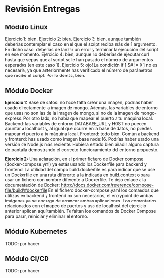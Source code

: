 # Revisión Entregas

## Módulo Linux

Ejercicio 1: bien.
Ejercicio 2: bien.
Ejercicio 3: bien, aunque también deberías contemplar el caso en el que el script reciba más de 1 argumento. En dicho caso, deberías de lanzar un error y terminar la ejecución del script en ese momento.
Ejercicio 4: bien, aunque no deberías de ejecutar curl hasta que sepas que al script se le han pasado el número de argumentos esperados (en este caso 1).
Ejercicio 5: ojo! La condición if [ $# != 0 ] no es necesaria, ya que anteriormente has verificado el número de parámetros que recibe el script. Por lo demás, bien.

## Módulo Docker

**Ejercicio 1:**
Base de datos: no hace falta crear una imagen, podrías haber usado directamente la imagen de mongo. Además, las variables de entorno que usas no son las de la imagen de mongo, si no de la imagen de mongo-express. Por otro lado, no había que mapear el puerto a tu máquina local.
Backend: las variables de entorno DATABASE_URL y HOST no pueden apuntar a localhost y, al igual que ocurre en la base de datos, no puedes mapear el puerto a tu máquina local.
Frontend: todo bien.
Común a backend y frontend: has usado como imagen base node:16. Podrías haber usado una versión de Node.js más reciente.
Hubiera estado bien añadir alguna captura de pantalla demostrando el correcto funcionamiento del entorno propuesto.

**Ejercicio 2:**
Una aclaración, en el primer fichero de Docker compose (docker-compose.yml) ya estás usando los Dockerfile para backend y frontend. La utilidad del campo build.dockerfile es para indicar que se use un Dockerfile en una ruta diferente a la indicada en build.context o para usar un fichero con nombre diferente a Dockerfile. Te dejo enlace a la documentación de Docker: https://docs.docker.com/reference/compose-file/build/#dockerfile
En el fichero docker-compose.yaml los comandos que utilizas en backend y frontend no son necesarios, el entrypoint de ambas imágenes ya se encarga de arrancar ambas aplicaciones.
Los comentarios relacionados con el mapeo de puertos y uso de localhost del ejercicio anterior aplican aquí también.
Te faltan los comandos de Docker Compose para parar, reiniciar y eliminar el entorno.

## Módulo Kubernetes

TODO: por hacer

## Módulo CI/CD

TODO: por hacer
